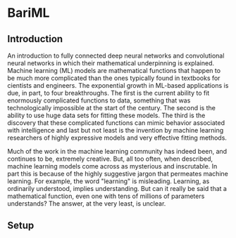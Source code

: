 # BariML
## Introduction
An introduction to fully connected deep neural networks and convolutional neural networks in which their mathematical underpinning is explained. Machine learning (ML) models are mathematical functions that happen to be much more complicated than the ones typically found in textbooks for cientists and engineers. The exponential growth in ML-based applications is due, in part, to four breakthroughs. The first is the current ability to fit enormously complicated functions to data, something that was technologically impossible at the start of the century. The second is the ability to use huge data sets for fitting these models. The third is the discovery that these complicated functions can mimic behavior associated with intelligence and last but not least is the invention by machine learning researchers of highly expressive models and very effective fitting methods.

Much of the work in the machine learning community has indeed been, and continues to be, extremely creative. But, all too often, when described, machine learning models come across as mysterious and inscrutable. In part this is because of the highly suggestive jargon that permeates machine learning. For example, the word "learning" is misleading. Learning, as ordinarily understood, implies understanding. But can it really be said that a mathematical function, even one with tens of millions of parameters understands? The answer, at the very least,  is unclear.

## Setup
